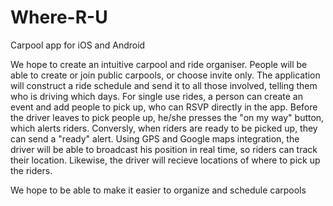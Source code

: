Where-R-U
=========

Carpool app for iOS and Android

We hope to create an intuitive carpool and ride organiser.  People will be able to create or join public carpools, or choose invite only.  The application will construct a ride schedule and send it to all those involved, telling them who is driving which days.  For single use rides, a person can create an event and add people to pick up, who can RSVP directly in the app.
Before the driver leaves to pick people up, he/she presses the "on my way" button, which alerts riders.  Conversly, when riders are ready to be picked up, they can send a "ready" alert.
Using GPS and Google maps integration, the driver will be able to broadcast his position in real time, so riders can track their location.  Likewise, the driver will recieve locations of where to pick up the riders.

We hope to be able to make it easier to organize and schedule carpools
